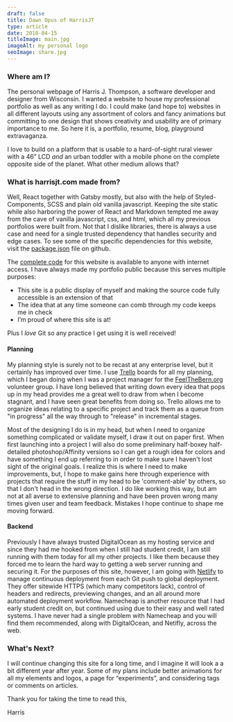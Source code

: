 ```yaml
---
draft: false
title: Dawn Opus of HarrisJT
type: article
date: 2018-04-15
titleImage: main.jpg
imageAlt: my personal logo
seoImage: share.jpg
---
```


### Where am I?

The personal webpage of Harris J. Thompson, a software developer and designer from Wisconsin. I wanted a website to house my professional portfolio as well as any writing I do. I could make (and hope to) websites in all different layouts using any assortment of colors and fancy animations but committing to one design that shows creativity and usability are of primary importance to me. So here it is, a portfolio, resume, blog, playground extravaganza.

I love to build on a platform that is usable to a hard-of-sight rural viewer with a 46” LCD _and_ an urban toddler with a mobile phone on the complete opposite side of the planet. What other medium allows that?

### What is harrisjt.com made from?

Well, React together with Gatsby mostly, but also with the help of Styled-Components, SCSS and plain old vanilla javascript. Keeping the site static while also harboring the power of React and Markdown tempted me away from the cave of vanilla javascript, css, and html, which all my previous portfolios were built from. Not that I dislike libraries, there is always a use case and need for a single trusted dependency that handles security and edge cases. To see some of the specific dependencies for this website, visit the [package.json](https://github.com/harrisjt/harrisjt.com) file on github.

The [complete code](https://github.com/harrisjt/harrisjt.com) for this website is available to anyone with internet access. I have always made my portfolio public because this serves multiple purposes:

* This site is a public display of myself and making the source code fully accessible is an extension of that
* The idea that at any time someone can comb through my code keeps me in check
* I’m proud of where this site is at!

Plus I _love_ Git so any practice I get using it is well received!

#### Planning

My planning style is surely not to be recast at any enterprise level, but it certainly has improved over time. I use [Trello](https://trello.com) boards for all my planning, which I began doing when I was a project manager for the [FeelTheBern.org](https://FeelTheBern.org) volunteer group. I have long believed that writing down every idea that pops up in my head provides me a great well to draw from when I become stagnant, and I have seen great benefits from doing so. Trello allows me to organize ideas relating to a specific project and track them as a queue from "in progress" all the way through to "release" in incremental stages.

Most of the designing I do is in my head, but when I need to organize something complicated or validate myself, I draw it out on paper first. When first launching into a project I will also do some preliminary half-boxey half-detailed photoshop/Affinity versions so I can get a rough idea for colors and have something I end up referring to in order to make sure I haven't lost sight of the original goals. I realize this is where I need to make improvements, but, I hope to make gains here through experience with projects that require the stuff in my head to be 'comment-able' by others, so that I don't head in the wrong direction. I do like working this way, but am not at all averse to extensive planning and have been proven wrong many times given user and team feedback. Mistakes I hope continue to shape me moving forward.

#### Backend

Previously I have always trusted DigitalOcean as my hosting service and since they had me hooked from when I still had student credit, I am still running with them today for all my other projects. I like them because they forced me to learn the hard way to getting a web server running and securing it. For the purposes of this site, however, I am going with [Netlify](https://www.netlify.com/) to manage continuous deployment from each Git push to global deployment. They offer sitewide HTTPS (which many competitors lack), control of headers and redirects, previewing changes, and an all around more automated deployment workflow. Namecheap is another resource that I had early student credit on, but continued using due to their easy and well rated systems. I have never had a single problem with Namecheap and you will find them recommended, along with DigitalOcean, and Netifly, across the web.

### What's Next?

I will continue changing this site for a long time, and I imagine it will look a a bit different year after year. Some of my plans include better animations for all my elements and logos, a page for “experiments”, and considering tags or comments on articles.

Thank you for taking the time to read this,

Harris
